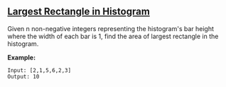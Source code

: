 ## [Largest Rectangle in Histogram](https://leetcode.com/problems/largest-rectangle-in-histogram/)

Given n non-negative integers representing the histogram's bar height where the width of each bar is 1, find the area of largest rectangle in the histogram.

**Example:**

```
Input: [2,1,5,6,2,3]
Output: 10
```

